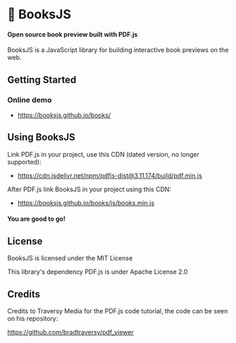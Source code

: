 # 📖 BooksJS

#### Open source book preview built with PDF.js

BooksJS is a JavaScript library for building interactive book previews on the web.

## Getting Started

### Online demo

+ https://booksjs.github.io/books/

## Using BooksJS

Link PDF.js in your project, use this CDN (dated version, no longer supported):
+ https://cdn.jsdelivr.net/npm/pdfjs-dist@3.11.174/build/pdf.min.js

After PDF.js link BooksJS in your project using this CDN:
+ https://booksjs.github.io/books/js/books.min.js

#### You are good to go!

## License

BooksJS is licensed under the MIT License

This library's dependency PDF.js is under Apache License 2.0

## Credits

Credits to Traversy Media for the PDF.js code tutorial, the code can be seen on his repository:

https://github.com/bradtraversy/pdf_viewer
